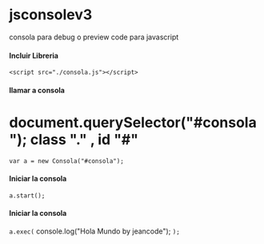 # jsconsolev3
consola para debug o preview code para javascript

#### Incluir  Libreria
`<script src="./consola.js"></script>`
#### llamar a consola
# document.querySelector("#consola"); class "." , id "#"
`var a = new Consola("#consola");`
#### Iniciar la consola
`a.start();`

#### Iniciar la consola
`a.exec(`
        console.log("Hola Mundo by jeancode");
    `);`



